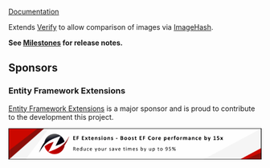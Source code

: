 [Documentation](https://github.com/VerifyTests/Verify.ImageHash)

Extends [Verify](https://github.com/VerifyTests/Verify) to allow comparison of images via [ImageHash](https://github.com/coenm/ImageHash).<!-- singleLineInclude: intro. path: /docs/intro.include.md -->

**See [Milestones](https://github.com/VerifyTests/Verify.ImageHash/milestones?state=closed) for release notes.**


## Sponsors


### Entity Framework Extensions<!-- include: zzz. path: /docs/zzz.include.md -->

[Entity Framework Extensions](https://entityframework-extensions.net/?utm_source=simoncropp&utm_medium=Verify.ImageHash) is a major sponsor and is proud to contribute to the development this project.

[![Entity Framework Extensions](https://raw.githubusercontent.com/VerifyTests/Verify.ImageHash/refs/heads/main/docs/zzz.png)](https://entityframework-extensions.net/?utm_source=simoncropp&utm_medium=Verify.ImageHash)<!-- endInclude -->
